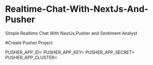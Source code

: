 # Realtime-Chat-With-NextJs-And-Pusher
SImple Realtime Chat With NextJs,Pusher and Sentiment Analyst

#Create Pusher Project

PUSHER_APP_ID=
PUSHER_APP_KEY=
PUSHER_APP_SECRET=
PUSHER_APP_CLUSTER=
